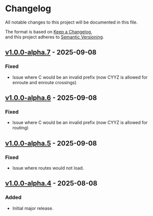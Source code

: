 # Changelog

All notable changes to this project will be documented in this file.

The format is based on [Keep a Changelog](https://keepachangelog.com/en/1.1.0/),  
and this project adheres to [Semantic Versioning](https://semver.org/spec/v2.0.0.html).

## [v1.0.0-alpha.7] - 2025-09-08
### Fixed
- Issue where C would be an invalid prefix (now CYYZ is allowed for enroute and enroute crossings)

## [v1.0.0-alpha.6] - 2025-09-08
### Fixed
- Issue where C would be an invalid prefix (now CYYZ is allowed for routing)

## [v1.0.0-alpha.5] - 2025-09-08
### Fixed
- Issue where routes would not load.

## [v1.0.0-alpha.4] - 2025-08-08
### Added
- Initial major release.

[Unreleased]: https://github.com/OWNER/REPO/compare/v1.0.0-alpha.5...HEAD
[v1.0.0-alpha.7]: https://github.com/alphagolfcharlie/ids-backend/compare/v1.0.0-alpha.6...v1.0.0-alpha.7
[v1.0.0-alpha.6]: https://github.com/alphagolfcharlie/ids-backend/compare/v1.0.0-alpha.5...v1.0.0-alpha.6
[v1.0.0-alpha.5]: https://github.com/alphagolfcharlie/ids-backend/compare/v1.0.0-alpha.4...v1.0.0-alpha.5
[v1.0.0-alpha.4]: https://github.com/alphagolfcharlie/ids-backend/releases/tag/v1.0.0-alpha.4
